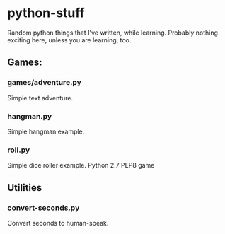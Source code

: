 # python-stuff
Random python things that I've written, while learning. Probably nothing exciting here, unless you are learning, too.

## Games:
### games/adventure.py
Simple text adventure.

### hangman.py
Simple hangman example.

### roll.py 
Simple dice roller example. Python 2.7 PEP8 game

## Utilities
### convert-seconds.py
Convert seconds to human-speak.
